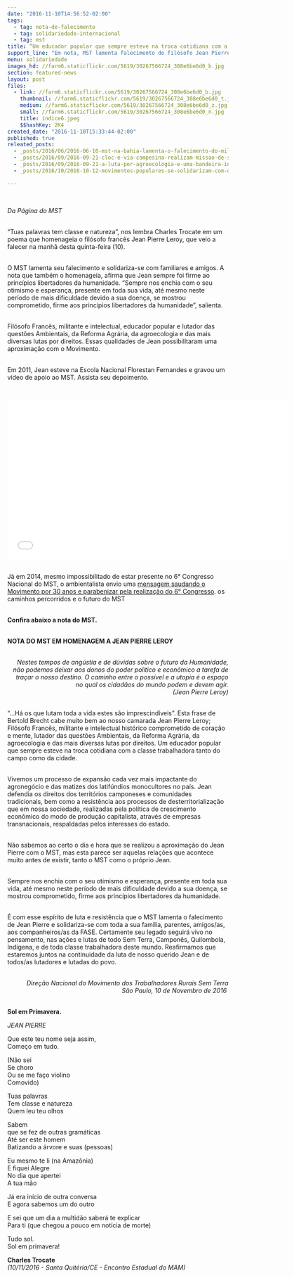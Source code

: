 ```yaml
---
date: "2016-11-10T14:56:52-02:00"
tags:
  - tag: nota-de-falecimento
  - tag: solidariedade-internacional
  - tag: mst
title: “Um educador popular que sempre esteve na troca cotidiana com a classe trabalhadora”
support_line: "Em nota, MST lamenta falecimento do filósofo Jean Pierre Leroy e lembra que ele sempre foi firme ao princípios libertadores da humanidade."
menu: solidariedade
images_hd: //farm6.staticflickr.com/5619/30267566724_308e6be6d0_b.jpg
section: featured-news
layout: post
files:
  - link: //farm6.staticflickr.com/5619/30267566724_308e6be6d0_b.jpg
    thumbnail: //farm6.staticflickr.com/5619/30267566724_308e6be6d0_t.jpg
    medium: //farm6.staticflickr.com/5619/30267566724_308e6be6d0_z.jpg
    small: //farm6.staticflickr.com/5619/30267566724_308e6be6d0_n.jpg
    title: índice6.jpeg
    $$hashKey: 2K4
created_date: "2016-11-10T15:33:44-02:00"
published: true
releated_posts:
  - _posts/2016/06/2016-06-10-mst-na-bahia-lamenta-o-falecimento-do-militante-pedro-ribeiro.md
  - _posts/2016/09/2016-09-21-cloc-e-via-campesina-realizam-missao-de-solidariedade-com-o-campesinato-colombiano.md
  - _posts/2016/09/2016-09-21-a-luta-por-agroecologia-e-uma-bandeira-internacionalista.md
  - _posts/2016/10/2016-10-12-movimentos-populares-se-solidarizam-com-o-haiti.md

---
```

<p>&nbsp;</p>

<p><em>Da P&aacute;gina do MST&nbsp;</em></p>

<p><br />
&ldquo;Tuas palavras tem classe e natureza&rdquo;, nos lembra Charles Trocate em um poema que homenageia o fil&oacute;sofo franc&ecirc;s Jean Pierre Leroy, que veio a falecer na manh&atilde; desta quinta-feira (10).&nbsp;</p>

<p><br />
O MST lamenta seu falecimento e solidariza-se com familiares e amigos. A nota que tamb&eacute;m o homenageia, afirma que Jean sempre foi firme ao princ&iacute;pios libertadores da humanidade. &ldquo;Sempre nos enchia com o seu otimismo e esperan&ccedil;a, presente em toda sua vida, at&eacute; mesmo neste per&iacute;odo de mais dificuldade devido a sua doen&ccedil;a, se mostrou comprometido, firme aos princ&iacute;pios libertadores da humanidade&rdquo;, salienta.&nbsp;</p>

<p><br />
Fil&oacute;sofo Franc&ecirc;s, militante e intelectual, educador popular e lutador das quest&otilde;es Ambientais, da Reforma Agr&aacute;ria, da agroecologia e das mais diversas lutas por direitos. Essas qualidades de Jean possibilitaram uma aproxima&ccedil;&atilde;o com o Movimento.&nbsp;</p>

<p><br />
Em 2011, Jean esteve na Escola Nacional Florestan Fernandes e gravou um v&iacute;deo de apoio ao MST. Assista seu depoimento.&nbsp;</p>

<p>&nbsp;</p>

<p><iframe allowfullscreen="" frameborder="0" height="360" src="//www.youtube.com/embed/TguP-Sks_PM" width="640"></iframe></p>

<p><br />
J&aacute; em 2014, mesmo impossibilitado de estar presente no 6&deg;&nbsp;Congresso Nacional do MST, o ambientalista envio uma <a href="http://antigo.mst.org.br/node/15688">mensagem saudando o Movimento por&nbsp;30 anos&nbsp;e parabenizar pela realiza&ccedil;&atilde;o do 6&deg;&nbsp;Congresso</a>.&nbsp;os caminhos percorridos e o futuro do MST&nbsp;</p>

<p><br />
<strong>Confira abaixo a nota do MST.&nbsp;</strong></p>

<p><br />
<strong>NOTA DO MST EM HOMENAGEM A JEAN PIERRE LEROY</strong></p>

<p style="text-align: right;"><br />
<em>Nestes tempos de ang&uacute;stia e de d&uacute;vidas sobre o futuro da Humanidade,<br />
n&atilde;o podemos deixar aos donos do poder pol&iacute;tico e econ&ocirc;mico a tarefa de<br />
tra&ccedil;ar o nosso destino. O caminho entre o poss&iacute;vel e a utopia &eacute; o espa&ccedil;o<br />
no qual os cidad&atilde;os do mundo podem e devem agir.<br />
(Jean Pierre Leroy)</em></p>

<p><br />
&ldquo;...H&aacute; os que lutam toda a vida estes s&atilde;o imprescind&iacute;veis&rdquo;. Esta frase de Bertold Brecht cabe muito bem ao nosso camarada Jean Pierre Leroy; Fil&oacute;sofo Franc&ecirc;s, militante e intelectual hist&oacute;rico comprometido de cora&ccedil;&atilde;o e mente, lutador das quest&otilde;es Ambientais, da Reforma Agr&aacute;ria, da agroecologia e das mais diversas lutas por direitos. Um educador popular que sempre esteve na troca cotidiana com a classe trabalhadora tanto do campo como da cidade.</p>

<p><br />
Vivemos um processo de expans&atilde;o cada vez mais impactante do agroneg&oacute;cio e das matizes dos latif&uacute;ndios monocultores no pa&iacute;s. Jean defendia os direitos dos territ&oacute;rios camponeses e comunidades tradicionais, bem como a resist&ecirc;ncia aos processos de desterritorializa&ccedil;&atilde;o que em nossa sociedade, realizadas pela pol&iacute;tica de crescimento econ&ocirc;mico do modo de produ&ccedil;&atilde;o capitalista, atrav&eacute;s de empresas transnacionais, respaldadas pelos interesses do estado.</p>

<p><br />
N&atilde;o sabemos ao certo o dia e hora que se realizou a aproxima&ccedil;&atilde;o do Jean Pierre com o MST, mas esta parece ser aquelas rela&ccedil;&otilde;es que acontece muito antes de existir, tanto o MST como o pr&oacute;prio Jean.&nbsp;</p>

<p><br />
Sempre nos enchia com o seu otimismo e esperan&ccedil;a, presente em toda sua vida, at&eacute; mesmo neste per&iacute;odo de mais dificuldade devido a sua doen&ccedil;a, se mostrou comprometido, firme aos princ&iacute;pios libertadores da humanidade.&nbsp;</p>

<p><br />
&Eacute; com esse esp&iacute;rito de luta e resist&ecirc;ncia que o MST lamenta o falecimento de Jean Pierre&nbsp;e solidariza-se&nbsp;com&nbsp;toda a sua fam&iacute;lia, parentes, amigos/as, aos companheiros/as da FASE. Certamente seu legado seguir&aacute; vivo no pensamento, nas a&ccedil;&otilde;es e lutas de todo Sem Terra, Campon&ecirc;s, Quilombola, Ind&iacute;gena, e de toda classe trabalhadora deste mundo.&nbsp;Reafirmamos que estaremos juntos na continuidade da luta de nosso querido Jean e de todos/as lutadores e lutadas do povo.&nbsp;</p>

<p style="text-align: right;"><br />
<em style="text-align: right;">Dire&ccedil;&atilde;o Nacional do Movimento dos Trabalhadores Rurais Sem Terra<br />
S&atilde;o Paulo, 10 de Novembro de 2016&nbsp;</em></p>

<p><br />
<strong>Sol em Primavera.</strong></p>

<p><em>JEAN PIERRE</em></p>

<p>Que este teu nome seja assim,<br />
Come&ccedil;o em tudo.</p>

<p>(N&atilde;o sei<br />
Se choro<br />
Ou se me fa&ccedil;o violino<br />
Comovido)</p>

<p>Tuas palavras<br />
Tem classe e natureza<br />
Quem leu teu olhos</p>

<p>Sabem<br />
que se fez de outras gram&aacute;ticas<br />
At&eacute; ser este homem<br />
Batizando a &aacute;rvore e suas (pessoas)</p>

<p>Eu mesmo te li (na Amaz&ocirc;nia)<br />
E fiquei Alegre<br />
No dia que apertei<br />
A tua m&atilde;o</p>

<p>J&aacute; era in&iacute;cio de outra conversa<br />
E agora sabemos um do outro</p>

<p>E sei que um dia a multid&atilde;o saber&aacute; te explicar<br />
Para ti (que chegou a pouco em not&iacute;cia de morte)</p>

<p>Tudo sol.<br />
Sol em primavera!</p>

<p><strong>Charles Trocate&nbsp;</strong><br />
<em>(10/11/2016 - Santa Quit&eacute;ria/CE - Encontro Estadual do MAM)</em></p>
